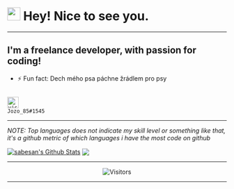 <h1><img src="https://emojis.slackmojis.com/emojis/images/1531849430/4246/blob-sunglasses.gif?1531849430" width="30"/> Hey! Nice to see you.</h1>

---

## I'm a freelance developer, with passion for coding!
- ⚡ Fun fact: Dech mého psa páchne žrádlem pro psy

<code>
<img alt="visual studio code" width="26px" src="https://img.icons8.com/doodle/48/000000/discord-logo.png" />
Jozo_85#1545 </code>

---

_NOTE: Top languages does not indicate my skill level or something like that, it's a github metric of which languages i have the most code on github_

<a href="https://github.com/Jozo233">
<img align="center" alt="sabesan's Github Stats" src="https://github-readme-stats.codestackr.vercel.app/api?username=Jozo233&show_icons=true&hide_border=true&count_private=true&include_all_commits=true&theme=radical" /></a>

<a href="https://github.com/Jozo233">
  <img align="center" src="https://github-readme-stats.anuraghazra1.vercel.app/api/top-langs/?username=Jozo233&layout=compact&theme=radical" />
</a>

---

<p align=center>                           
  <img align=center  src="https://visitor-badge.laobi.icu/badge?page_id=Jozo233.Jozo233" alt="Visitors">                     
</p>

---
